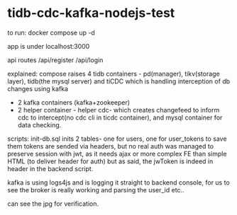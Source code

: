 # tidb-cdc-kafka-nodejs-test
to run:
docker compose up -d

app is under localhost:3000

api routes /api/register   /api/login

explained:
compose raises 4 tidb containers - pd(manager), tikv(storage layer), tidb(the mysql server) and tiCDC  which is handling interception of db changes using kafka
+ 2 kafka containers (kafka+zookeeper)
+ 2 helper container - helper cdc- which creates changefeed to inform cdc to intercept(no cdc cli in ticdc container), and mysql container for data checking.

scripts: init-db.sql inits 2 tables- one for users, one for user_tokens to save them
tokens are sended via headers, but no real auth was managed to preserve session with jwt, as it needs ajax or more complex FE than simple HTML (to deliver header for auth)
  but as said, the jwToken is indeed in header in the backend script.

kafka is using logs4js and is logging it straight to backend console, for us to see the broker is really working and parsing the user_id etc..

can see the jpg for verification. 
